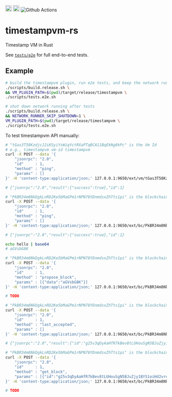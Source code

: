
[<img alt="crates.io" src="https://img.shields.io/crates/v/timestampvm.svg?style=for-the-badge&color=fc8d62&logo=rust" height="20">](https://crates.io/crates/timestampvm)
[<img alt="docs.rs" src="https://img.shields.io/badge/docs.rs-timestampvm-66c2a5?style=for-the-badge&labelColor=555555&logo=docs.rs" height="20">](https://docs.rs/timestampvm)
![Github Actions](https://github.com/ava-labs/timestampvm-rs/actions/workflows/test-and-release.yml/badge.svg)

# timestampvm-rs

Timestamp VM in Rust

See [`tests/e2e`](tests/e2e/src/tests/mod.rs) for full end-to-end tests.

## Example

```bash
# build the timestampvm plugin, run e2e tests, and keep the network running
./scripts/build.release.sh \
&& VM_PLUGIN_PATH=$(pwd)/target/release/timestampvm \
./scripts/tests.e2e.sh
```

```bash
# shut down network running after tests
./scripts/build.release.sh \
&& NETWORK_RUNNER_SKIP_SHUTDOWN=1 \
VM_PLUGIN_PATH=$(pwd)/target/release/timestampvm \
./scripts/tests.e2e.sh
```

To test timestampvm API manually:

```bash
# "tGas3T58KzdjcJ2iKSyiYsWiqYctRXaPTqBCA11BqEkNg8kPc" is the Vm Id
# e.g., timestampvm vm-id timestampvm
curl -X POST --data '{
    "jsonrpc": "2.0",
    "id"     : 1,
    "method" : "ping",
    "params" : []
}' -H 'content-type:application/json;' 127.0.0.1:9650/ext/vm/tGas3T58KzdjcJ2iKSyiYsWiqYctRXaPTqBCA11BqEkNg8kPc/static

# {"jsonrpc":"2.0","result":{"success":true},"id":1}
```

```bash
# "PkBR34m8NkDgkLnRD2Ke5bMaGPm1rNPN78YDnmdsxZhTts1pi" is the blockchain Id
curl -X POST --data '{
    "jsonrpc": "2.0",
    "id"     : 1,
    "method" : "ping",
    "params" : []
}' -H 'content-type:application/json;' 127.0.0.1:9650/ext/bc/PkBR34m8NkDgkLnRD2Ke5bMaGPm1rNPN78YDnmdsxZhTts1pi/rpc

# {"jsonrpc":"2.0","result":{"success":true},"id":1}
```

```bash
echo hello | base64
# aGVsbG8K

# "PkBR34m8NkDgkLnRD2Ke5bMaGPm1rNPN78YDnmdsxZhTts1pi" is the blockchain Id
curl -X POST --data '{
    "jsonrpc": "2.0",
    "id"     : 1,
    "method" : "propose_block",
    "params" : [{"data":"aGVsbG8K"}]
}' -H 'content-type:application/json;' 127.0.0.1:9650/ext/bc/PkBR34m8NkDgkLnRD2Ke5bMaGPm1rNPN78YDnmdsxZhTts1pi/rpc

# TODO
```

```bash
# "PkBR34m8NkDgkLnRD2Ke5bMaGPm1rNPN78YDnmdsxZhTts1pi" is the blockchain Id
curl -X POST --data '{
    "jsonrpc": "2.0",
    "id"     : 1,
    "method" : "last_accepted",
    "params" : []
}' -H 'content-type:application/json;' 127.0.0.1:9650/ext/bc/PkBR34m8NkDgkLnRD2Ke5bMaGPm1rNPN78YDnmdsxZhTts1pi/rpc

# {"jsonrpc":"2.0","result":{"id":"g25v3qDyAaHfR7kBev8tLUHouSgN5BJuZjy1BYS1oiHd2vres"},"id":1}
```

```bash
# "PkBR34m8NkDgkLnRD2Ke5bMaGPm1rNPN78YDnmdsxZhTts1pi" is the blockchain Id
curl -X POST --data '{
    "jsonrpc": "2.0",
    "id"     : 1,
    "method" : "get_block",
    "params" : [{"id":"g25v3qDyAaHfR7kBev8tLUHouSgN5BJuZjy1BYS1oiHd2vres"}]
}' -H 'content-type:application/json;' 127.0.0.1:9650/ext/bc/PkBR34m8NkDgkLnRD2Ke5bMaGPm1rNPN78YDnmdsxZhTts1pi/rpc

# TODO
```

